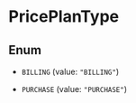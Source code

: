 

# PricePlanType

## Enum


* `BILLING` (value: `"BILLING"`)

* `PURCHASE` (value: `"PURCHASE"`)



